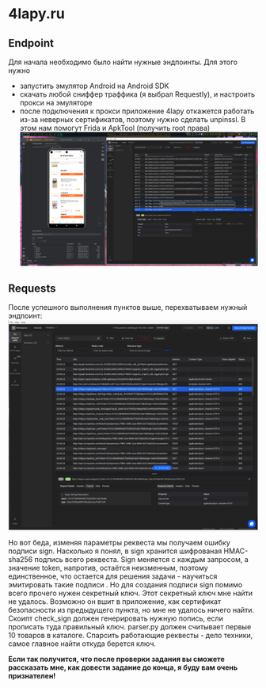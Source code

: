 # 4lapy.ru
## Endpoint
Для начала необходимо было найти нужные эндпоинты. Для этого нужно
  * запустить эмулятор Android на Android SDK
  * скачать любой сниффер траффика (я выбрал Requestly), и настроить прокси на эмуляторе
  * после подключения к прокси приложение 4lapy откажется работать из-за неверных сертификатов, поэтому нужно сделать unpinssl. В этом нам помогут Frida и ApkTool (получить root права)
![setup](https://github.com/timafefi/ma_test_task/blob/master/img/2024-03-30_18-59.png)
## Requests
После успешного выполнения пунктов выше, перехватываем нужный эндпоинт:
![endpoint](https://github.com/timafefi/ma_test_task/blob/master/img/2024-03-30_21-00.png)

Но вот беда, изменяя параметры реквеста мы получаем ошибку подписи sign. Насколько я понял, в sign хранится шифрованая HMAC-sha256 подпись всего реквеста. Sign меняется с каждым запросом, а значение token, напротив, остаётся неизменным, поэтому единственное, что остается для решения задачи -  научиться эмитировать такие подписи
.
Но для создания подписи sign помимо всего прочего нужен секретный ключ. Этот секретный ключ мне найти не удалось. Возможно он вшит в приложение, как сертификат безопасности из предыдущего пункта, но мне не удалось ничего найти.
Скоипт check_sign должен генерировать нужную попись, если прописать туда правильный ключ. parser.py должен считывает первые 10 товаров в каталоге. Спарсить работающие реквесты - дело техники, самое главное найти откуда берется ключ.

**Если так получится, что после проверки задания вы сможете рассказать мне, как довести задание до конца, я буду вам очень признателен!**
